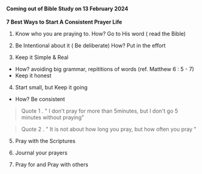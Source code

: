 
#### Coming out of Bible Study on 13 February 2024

**7 Best Ways to Start A Consistent Prayer Life**

1. Know who you are praying to.
How? Go to His word ( read the Bible)

2. Be Intentional about it ( Be deliberate)
How? Put in the effort 

3. Keep it Simple & Real
- How? avoiding big grammar, repititions of words (ref. Matthew 6 : 5 - 7)
- Keep it honest

4. Start small, but Keep it going 
- How? Be consistent

 > Quote 1 . " I don't pray for more than 5minutes, but I don't go 5 minutes without praying"

 > Quote 2 . " It is not about how long you pray, but how often you pray " 

5. Pray with the Scriptures

6. Journal your prayers

7. Pray for and Pray with others
